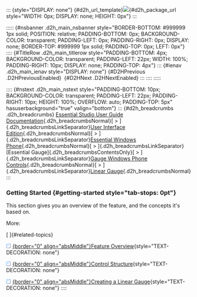 ::: {style="DISPLAY: none"}
[](ms-xhelp:///?Id=d2h_url_template){#d2h_url_template}![](!package_url!){#d2h_package_url style="WIDTH: 0px; DISPLAY: none; HEIGHT: 0px"}
:::

::::: {#nsbanner .d2h_main_nsbanner style="BORDER-BOTTOM: #999999 1px solid; POSITION: relative; PADDING-BOTTOM: 0px; BACKGROUND-COLOR: transparent; PADDING-LEFT: 0px; PADDING-RIGHT: 0px; DISPLAY: none; BORDER-TOP: #999999 1px solid; PADDING-TOP: 0px; LEFT: 0px"}
:::: {#TitleRow .d2h_main_titlerow style="PADDING-BOTTOM: 4px; BACKGROUND-COLOR: transparent; PADDING-LEFT: 22px; WIDTH: 100%; PADDING-RIGHT: 10px; DISPLAY: none; PADDING-TOP: 4px"}
::: {#ienav .d2h_main_ienav style="DISPLAY: none"}
[](ms-xhelp:///?Id=fe7a91ec-dc89-4287-9381-d5936a3e50cd){#D2HPrevious .D2HPreviousEnabled}  [](ms-xhelp:///?Id=30dbdb9f-e03d-4ae5-8a95-d91ee17b3fa9){#D2HNext .D2HNextEnabled}
:::
::::
:::::

:::: {#nstext .d2h_main_nstext style="PADDING-BOTTOM: 10px; BACKGROUND-COLOR: transparent; PADDING-LEFT: 22px; PADDING-RIGHT: 10px; HEIGHT: 100%; OVERFLOW: auto; PADDING-TOP: 5px" hasuserbackground="true" valign="bottom"}
::: {#d2h_breadcrumbs .d2h_breadcrumbs}
[Essential Studio User Guide Documentation](ms-xhelp:///?Id=12457748-09e3-4d74-a240-8e049cedf030){.d2h_breadcrumbsNormal}[ \> ]{.d2h_breadcrumbsLinkSeparator}[User Interface Edition](ms-xhelp:///?Id=c29296b7-531c-413b-a0ec-488ca1f7f669){.d2h_breadcrumbsNormal}[ \> ]{.d2h_breadcrumbsLinkSeparator}[Essential Windows Phone](ms-xhelp:///?Id=5ea1999c-4eff-4775-b84e-407dc825f555){.d2h_breadcrumbsNormal}[ \> ]{.d2h_breadcrumbsLinkSeparator}[Essential Gauge]{.d2h_breadcrumbsContentsOnly}[ \> ]{.d2h_breadcrumbsLinkSeparator}[Gauge Windows Phone Controls](ms-xhelp:///?Id=17dca708-1e27-4102-bc4a-811d5fcbd067){.d2h_breadcrumbsNormal}[ \> ]{.d2h_breadcrumbsLinkSeparator}[Linear Gauge](ms-xhelp:///?Id=fe7a91ec-dc89-4287-9381-d5936a3e50cd){.d2h_breadcrumbsNormal}
:::

### Getting Started {#getting-started style="tab-stops: 0pt"}

This section gives you an overview of the feature, and the concepts it's based on.

More:

[ ]{#related-topics}

[![](button.gif){border="0" align="absMiddle"}Feature Overview](ms-xhelp:///?Id=fc4c899c-a1e6-4393-ae2d-d04dfd55cb2c){style="TEXT-DECORATION: none"}

[![](button.gif){border="0" align="absMiddle"}Control Structure](ms-xhelp:///?Id=3ec659e6-b351-40a6-ad2d-c040aa11ad83){style="TEXT-DECORATION: none"}

[![](button.gif){border="0" align="absMiddle"}Creating a Linear Gauge](ms-xhelp:///?Id=b7961b27-4b26-4259-a3ce-4421b8da74eb){style="TEXT-DECORATION: none"}
::::
